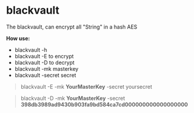 # blackvault

The blackvault, can encrypt all "String" in a hash AES

**How use:**

- blackvault -h
- blackvault -E  to encrypt
- blackvault -D  to decrypt
- blackvault -mk  masterkey
- blackvault -secret secret

> blackvault -E -mk **YourMasterKey** -secret yoursecret


> blackvault -D -mk **YourMasterKey** -secret **398db3989ad9430b903fa9bd584ca7cd000000000000000000**
